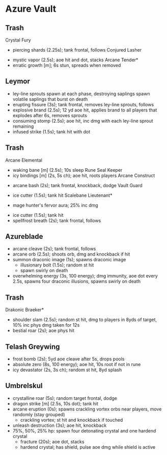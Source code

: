 # Azure Vault

## Trash
Crystal Fury
  + piercing shards (2.25s); tank frontal, follows
Conjured Lasher
  * mystic vapor (2.5s); aoe hit and dot, stacks
Arcane Tender*
  * erratic growth [m]; 6s stun, spreads when removed

## Leymor
  - ley-line sprouts spawn at each phase, destroying saplings spawn volatile saplings that burst on death
  - erupting fissure (3s); tank frontal, removes ley-line sprouts, follows
  - explosive brand (2.5s); 12 yd aoe hit, applies brand to all players that explodes after 6s, removes sprouts
  - consuming stomp (2.5s); aoe hit, inc dmg with each ley-line sprout remaining
  - infused strike (1.5s); tank hit with dot

## Trash
Arcane Elemental
  * waking bane [m] (2.5s); 10s sleep
Rune Seal Keeper
  * icy bindings [m] (2s, 5s ch); aoe hit, roots players
Arcane Construct
  - arcane bash (2s); tank frontal, knockback, dodge
Vault Guard
  + ice cutter (1.5s); tank hit
Scalebane Lieutenant*
  - mage hunter's fervor aura; 25% inc dmg 
  + ice cutter (1.5s); tank hit
  + spellfrost breath (2s); tank frontal, follows

## Azureblade
  - arcane cleave (2s); tank frontal, follows
  - arcane orb (2.5s); shoots orb, dmg and knockback if hit
  - summon draconic image (1s); spawns draconic image
    - illusionary bolt (1.5s); random st hit
    - spawn swirly on death
  - overwhelming energy (3s, 100 energy); dmg immunity, aoe dot every 2.5s, spawns four draconic illusions, spawns swirly on death

## Trash
Drakonic Braeker*
  + shoulder slam (2.5s); random st hit, dmg to players in 8yds of target, 10% inc phys dmg taken for 12s
  + bestial roar (2s); aoe phys hit

## Telash Greywing
  - frost bomb (2s); 5yd aoe cleave after 5s, drops pools
  - absolute zero (8s, 100 energy); aoe hit, 10s root if not in rune
  - icy devastator (2s, 3s ch); random st hit, 8yd splash

## Umbrelskul
  - crystalline roar (5s); random target frontal, dodge
  - dragon strike [m] (2.5s, 10s dot); tank hit
  - arcane eruption (0s); spawns crackling vortex orbs near players, move randomly (stay grouped)
    - crackling vortex; st hit and knockback if touched
  - unleash destruction (3s); aoe hit, knockback
  - 75%, 50%, 25% hp: spawn four detonating crystal and one hardend crystal
    - fracture (20s); aoe dot, stacks
    - hardend crystal; has shield, pulse aoe dmg while shield is active
